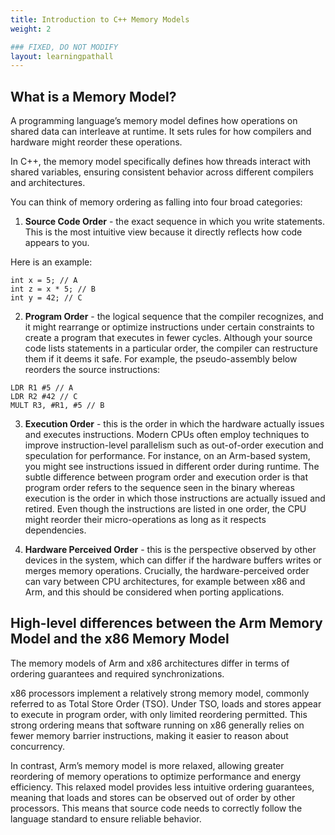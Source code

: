 ```yaml
---
title: Introduction to C++ Memory Models
weight: 2

### FIXED, DO NOT MODIFY
layout: learningpathall
---
```


## What is a Memory Model?

A programming language’s memory model defines how operations on shared data can interleave at runtime. It sets rules for how compilers and hardware might reorder these operations. 

In C++, the memory model specifically defines how threads interact with shared variables, ensuring consistent behavior across different compilers and architectures. 

You can think of memory ordering as falling into four broad categories:

1. **Source Code Order** - the exact sequence in which you write statements. This is the most intuitive view because it directly reflects how code appears to you.

Here is an example:

```output
int x = 5; // A
int z = x * 5; // B
int y = 42; // C 
```

2. **Program Order** - the logical sequence that the compiler recognizes, and it might rearrange or optimize instructions under certain constraints to create a program that executes in fewer cycles. Although your source code lists statements in a particular order, the compiler can restructure them if it deems it safe. For example, the pseudo-assembly below reorders the source instructions: 

```output
LDR R1 #5 // A
LDR R2 #42 // C
MULT R3, #R1, #5 // B
```

3. **Execution Order** - this is the order in which the hardware actually issues and executes instructions. Modern CPUs often employ techniques to improve instruction-level parallelism such as out-of-order execution and speculation for performance. For instance, on an Arm-based system, you might see instructions issued in different order during runtime. The subtle difference between program order and execution order is that program order refers to the sequence seen in the binary whereas execution is the order in which those instructions are actually issued and retired. Even though the instructions are listed in one order, the CPU might reorder their micro-operations as long as it respects dependencies.

4. **Hardware Perceived Order** - this is the perspective observed by other devices in the system, which can differ if the hardware buffers writes or merges memory operations. Crucially, the hardware-perceived order can vary between CPU architectures, for example between x86 and Arm, and this should be considered when porting applications. 

## High-level differences between the Arm Memory Model and the x86 Memory Model

The memory models of Arm and x86 architectures differ in terms of ordering guarantees and required synchronizations. 

x86 processors implement a relatively strong memory model, commonly referred to as Total Store Order (TSO). Under TSO, loads and stores appear to execute in program order, with only limited reordering permitted. This strong ordering means that software running on x86 generally relies on fewer memory barrier instructions, making it easier to reason about concurrency.

In contrast, Arm’s memory model is more relaxed, allowing greater reordering of memory operations to optimize performance and energy efficiency. This relaxed model provides less intuitive ordering guarantees, meaning that loads and stores can be observed out of order by other processors. This means that source code needs to correctly follow the language standard to ensure reliable behavior. 